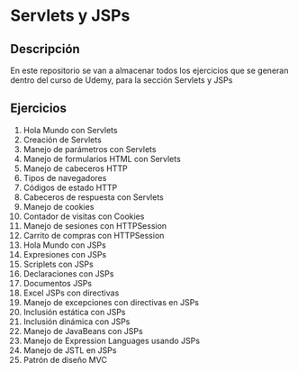 # Servlets y JSPs

## Descripción

En este repositorio se van a almacenar todos los ejercicios que se generan dentro del curso de Udemy, para la sección Servlets y JSPs

## Ejercicios

1. Hola Mundo con Servlets
2. Creación de Servlets
3. Manejo de parámetros con Servlets
4. Manejo de formularios HTML con Servlets
5. Manejo de cabeceros HTTP
6. Tipos de navegadores
7. Códigos de estado HTTP
8. Cabeceros de respuesta con Servlets
9. Manejo de cookies
10. Contador de visitas con Cookies
11. Manejo de sesiones con HTTPSession
12. Carrito de compras con HTTPSession
13. Hola Mundo con JSPs
14. Expresiones con JSPs
15. Scriplets con JSPs
16. Declaraciones con JSPs
17. Documentos JSPs
18. Excel JSPs con directivas
19. Manejo de excepciones con directivas en JSPs
20. Inclusión estática con JSPs
21. Inclusión dinámica con JSPs
22. Manejo de JavaBeans con JSPs
23. Manejo de Expression Languages usando JSPs
24. Manejo de JSTL en JSPs
25. Patrón de diseño MVC
